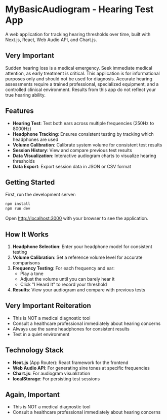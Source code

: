 # MyBasicAudiogram - Hearing Test App

A web application for tracking hearing thresholds over time, built with Next.js, React, Web Audio API, and Chart.js.

## Very Important

Sudden hearing loss is a medical emergency. Seek immediate medical attention, as early treatment is critical. This application is for informational purposes only and should not be used for diagnosis. Accurate hearing assessments require a trained professional, specialized equipment, and a controlled clinical environment. Results from this app do not reflect your true hearing ability.

## Features

- **Hearing Test**: Test both ears across multiple frequencies (250Hz to 8000Hz)
- **Headphone Tracking**: Ensures consistent testing by tracking which headphones are used
- **Volume Calibration**: Calibrate system volume for consistent test results
- **Session History**: View and compare previous test results
- **Data Visualization**: Interactive audiogram charts to visualize hearing thresholds
- **Data Export**: Export session data in JSON or CSV format

## Getting Started

First, run the development server:

```bash
npm install
npm run dev
```

Open [http://localhost:3000](http://localhost:3000) with your browser to see the application.

## How It Works

1. **Headphone Selection**: Enter your headphone model for consistent testing
2. **Volume Calibration**: Set a reference volume level for accurate comparisons
3. **Frequency Testing**: For each frequency and ear:
   - Play a tone
   - Adjust the volume until you can barely hear it
   - Click "I Heard It" to record your threshold
4. **Results**: View your audiogram and compare with previous tests

## Very Important Reiteration

- This is NOT a medical diagnostic tool
- Consult a healthcare professional immediately about hearing concerns
- Always use the same headphones for consistent results
- Test in a quiet environment

## Technology Stack

- **Next.js** (App Router): React framework for the frontend
- **Web Audio API**: For generating sine tones at specific frequencies
- **Chart.js**: For audiogram visualization
- **localStorage**: For persisting test sessions

## Again, Important

- This is NOT a medical diagnostic tool
- Consult a healthcare professional immediately about hearing concerns
